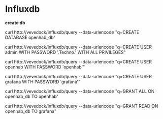 # Influxdb

**create db**


  curl http://vevedock/influxdb/query --data-urlencode "q=CREATE DATABASE openhab_db"

  curl http://vevedock/influxdb/query --data-urlencode "q=CREATE USER admin WITH PASSWORD '.Techno.' WITH ALL PRIVILEGES"

  curl http://vevedock/influxdb/query --data-urlencode "q=CREATE USER openhab WITH PASSWORD 'openhab'"

  curl http://vevedock/influxdb/query --data-urlencode "q=CREATE USER grafana WITH PASSWORD 'grafana'"

  curl http://vevedock/influxdb/query --data-urlencode "q=GRANT ALL ON openhab_db TO openhab"

  curl http://vevedock/influxdb/query --data-urlencode "q=GRANT READ ON openhab_db TO grafana"

